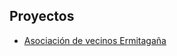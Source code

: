 ## Proyectos
- [Asociación de vecinos Ermitagaña](https://www.pamplona.es/entidades/asociacion-de-vecinos-de-ermitagana)


